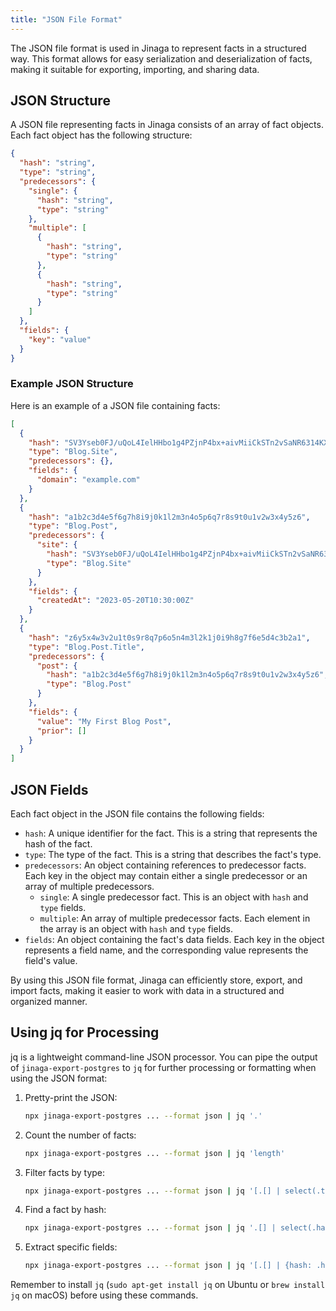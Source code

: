 ```yaml
---
title: "JSON File Format"
---
```


The JSON file format is used in Jinaga to represent facts in a structured way. This format allows for easy serialization and deserialization of facts, making it suitable for exporting, importing, and sharing data.

## JSON Structure

A JSON file representing facts in Jinaga consists of an array of fact objects. Each fact object has the following structure:

```json
{
  "hash": "string",
  "type": "string",
  "predecessors": {
    "single": {
      "hash": "string",
      "type": "string"
    },
    "multiple": [
      {
        "hash": "string",
        "type": "string"
      },
      {
        "hash": "string",
        "type": "string"
      }
    ]
  },
  "fields": {
    "key": "value"
  }
}
```

### Example JSON Structure

Here is an example of a JSON file containing facts:

```json
[
  {
    "hash": "SV3Yseb0FJ/uQoL4IelHHbo1g4PZjnP4bx+aivMiiCkSTn2vSaNR6314KXL+PgO9lX9jmJzWoZABTRHjiFHWdQ==",
    "type": "Blog.Site",
    "predecessors": {},
    "fields": {
      "domain": "example.com"
    }
  },
  {
    "hash": "a1b2c3d4e5f6g7h8i9j0k1l2m3n4o5p6q7r8s9t0u1v2w3x4y5z6",
    "type": "Blog.Post",
    "predecessors": {
      "site": {
        "hash": "SV3Yseb0FJ/uQoL4IelHHbo1g4PZjnP4bx+aivMiiCkSTn2vSaNR6314KXL+PgO9lX9jmJzWoZABTRHjiFHWdQ==",
        "type": "Blog.Site"
      }
    },
    "fields": {
      "createdAt": "2023-05-20T10:30:00Z"
    }
  },
  {
    "hash": "z6y5x4w3v2u1t0s9r8q7p6o5n4m3l2k1j0i9h8g7f6e5d4c3b2a1",
    "type": "Blog.Post.Title",
    "predecessors": {
      "post": {
        "hash": "a1b2c3d4e5f6g7h8i9j0k1l2m3n4o5p6q7r8s9t0u1v2w3x4y5z6",
        "type": "Blog.Post"
      }
    },
    "fields": {
      "value": "My First Blog Post",
      "prior": []
    }
  }
]
```

## JSON Fields

Each fact object in the JSON file contains the following fields:

- `hash`: A unique identifier for the fact. This is a string that represents the hash of the fact.
- `type`: The type of the fact. This is a string that describes the fact's type.
- `predecessors`: An object containing references to predecessor facts. Each key in the object may contain either a single predecessor or an array of multiple predecessors.
  - `single`: A single predecessor fact. This is an object with `hash` and `type` fields.
  - `multiple`: An array of multiple predecessor facts. Each element in the array is an object with `hash` and `type` fields.
- `fields`: An object containing the fact's data fields. Each key in the object represents a field name, and the corresponding value represents the field's value.

By using this JSON file format, Jinaga can efficiently store, export, and import facts, making it easier to work with data in a structured and organized manner.

## Using jq for Processing

jq is a lightweight command-line JSON processor. You can pipe the output of `jinaga-export-postgres` to `jq` for further processing or formatting when using the JSON format:

1. Pretty-print the JSON:
   ```bash
   npx jinaga-export-postgres ... --format json | jq '.'
   ```

2. Count the number of facts:
   ```bash
   npx jinaga-export-postgres ... --format json | jq 'length'
   ```

3. Filter facts by type:
   ```bash
   npx jinaga-export-postgres ... --format json | jq '[.[] | select(.type == "YourFactType")]'
   ```

4. Find a fact by hash:
   ```bash
   npx jinaga-export-postgres ... --format json | jq '.[] | select(.hash == "YourFactHash")'
   ```

5. Extract specific fields:
   ```bash
   npx jinaga-export-postgres ... --format json | jq '[.[] | {hash: .hash, type: .type}]'
   ```

Remember to install `jq` (`sudo apt-get install jq` on Ubuntu or `brew install jq` on macOS) before using these commands.
